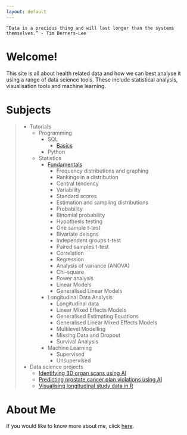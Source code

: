 ```yaml
---
layout: default
---
```


```
“Data is a precious thing and will last longer than the systems themselves.” - Tim Berners-Lee
```

# Welcome!

This site is all about health related data and how we can best analyse it using a range of data science tools. These include statistical analysis, visualisation tools and machine learning.



# Subjects

> - Tutorials
>   - Programming
>   	- SQL
>   	  - [Basics](programming-sql-basics.md)
>   	- Python
>   - Statistics
>     - [Fundamentals](statistics-fundamentals.md)
>       - Frequency distributions and graphing
>       - Rankings in a distribution
>       - Central tendency
>       - Variability
>       - Standard scores
>       - Estimation and sampling distributions
>       - Probability
>       - Binomial probability
>       - Hypothesis testing
>       - One sample t-test
>       - Bivariate deisgns
>       - Independent groups t-test
>       - Paired samples t-test
>       - Correlation
>       - Regression
>       - Analysis of variance (ANOVA)
>       - Chi-square 
>       - Power analysis
>       - Linear Models
>       - Generalised Linear Models
>     - Longitudinal Data Analysis
>       - Longitudinal data
>       - Linear Mixed Effects Models
>       - Generalised Estimating Equations
>       - Generalised Linear Mixed Effects Models
>       - Multilevel Modelling
>       - Missing Data and Dropout
>       - Survival Analysis
>     - Machine Learning
>       - Supervised
>       - Unsupervised
> - Data science projects
>   - [Identifying 3D organ scans using AI](https://github.com/philliphungerford/dissertation)
>   - [Predicting prostate cancer plan violations using AI](https://github.com/philliphungerford/dissertation)
>   - [Visualising longitudinal study data in R](https://github.com/philliphungerford/ndarc-point-dashboard)



# About Me

If you would like to know more about me, click [here](about.md).
